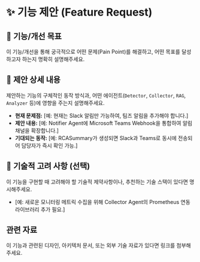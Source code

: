 # ✨ 기능 제안 (Feature Request)

## 🎯 기능/개선 목표
이 기능/개선을 통해 궁극적으로 어떤 문제(Pain Point)를 해결하고, 어떤 목표를 달성하고자 하는지 명확히 설명해주세요.

## 🚀 제안 상세 내용
제안하는 기능의 구체적인 동작 방식과, 어떤 에이전트(`Detector`, `Collector`, `RAG`, `Analyzer` 등)에 영향을 주는지 설명해주세요.

* **현재 문제점:** [예: 현재는 Slack 알림만 가능하여, 팀즈 알림을 추가해야 합니다.]
* **제안 내용:** [예: Notifier Agent에 Microsoft Teams Webhook을 통합하여 알림 채널을 확장합니다.]
* **기대되는 동작:** [예: RCASummary가 생성되면 Slack과 Teams로 동시에 전송되어 담당자가 즉시 확인 가능.]

## 📝 기술적 고려 사항 (선택)
이 기능을 구현할 때 고려해야 할 기술적 제약사항이나, 추천하는 기술 스택이 있다면 명시해주세요.

* [예: 새로운 모니터링 메트릭 수집을 위해 Collector Agent의 Prometheus 연동 라이브러리 추가 필요.]

## 관련 자료
이 기능과 관련된 디자인, 아키텍처 문서, 또는 외부 기술 자료가 있다면 링크를 첨부해주세요.
